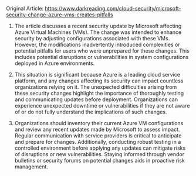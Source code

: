 Original Article: https://www.darkreading.com/cloud-security/microsoft-security-change-azure-vms-creates-pitfalls

1) The article discusses a recent security update by Microsoft affecting Azure Virtual Machines (VMs). The change was intended to enhance security by adjusting configurations associated with these VMs. However, the modifications inadvertently introduced complexities or potential pitfalls for users who were unprepared for these changes. This includes potential disruptions or vulnerabilities in system configurations deployed in Azure environments.

2) This situation is significant because Azure is a leading cloud service platform, and any changes affecting its security can impact countless organizations relying on it. The unexpected difficulties arising from these security changes highlight the importance of thoroughly testing and communicating updates before deployment. Organizations can experience unexpected downtime or vulnerabilities if they are not aware of or do not fully understand the implications of such changes.

3) Organizations should inventory their current Azure VM configurations and review any recent updates made by Microsoft to assess impact. Regular communication with service providers is critical to anticipate and prepare for changes. Additionally, conducting robust testing in a controlled environment before applying any updates can mitigate risks of disruptions or new vulnerabilities. Staying informed through vendor bulletins or security forums on potential changes aids in proactive risk management.
